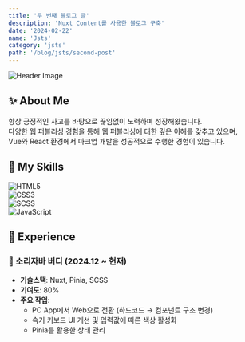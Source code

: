 ```yaml
---
title: '두 번째 블로그 글'
description: 'Nuxt Content를 사용한 블로그 구축'
date: '2024-02-22'
name: 'Jsts'
category: 'jsts'
path: '/blog/jsts/second-post'
---
```


![Header Image](https://capsule-render.vercel.app/api?type=waving&color=auto&height=300&section=header&text=JUNG%20HYEONJIN&fontSize=50&animation=fadeIn&fontAlignY=38&descAlignY=81&descAlign=-90&fontColor=fff)

## ✨ About Me

항상 긍정적인 사고를 바탕으로 끊임없이 노력하며 성장해왔습니다.  
다양한 웹 퍼블리싱 경험을 통해 웹 퍼블리싱에 대한 깊은 이해를 갖추고 있으며,  
Vue와 React 환경에서 마크업 개발을 성공적으로 수행한 경험이 있습니다.

## 🚀 My Skills

![HTML5](https://img.shields.io/badge/-HTML5-F05032?style=for-the-badge&logo=html5&logoColor=ffffff)  
![CSS3](https://img.shields.io/badge/-CSS3-007ACC?style=for-the-badge&logo=css3)  
![SCSS](https://img.shields.io/badge/Scss-cc6699?style=for-the-badge&logo=Sass&logoColor=white)  
![JavaScript](https://img.shields.io/badge/-JavaScript-%23F7DF1C?style=for-the-badge&logo=javascript&logoColor=000000)

## 📌 Experience

### 🏢 소리자바 버디 (2024.12 ~ 현재)

- **기술스택**: Nuxt, Pinia, SCSS
- **기여도**: 80%
- **주요 작업**:
  - PC App에서 Web으로 전환 (하드코드 → 컴포넌트 구조 변경)
  - 속기 키보드 UI 개선 및 입력값에 따른 색상 활성화
  - Pinia를 활용한 상태 관리
